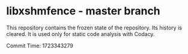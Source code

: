# libxshmfence - master branch

This repository contains the frozen state of the repository.
Its history is cleared. It is used only for static code
analysis with Codacy.

Commit Time: 1723343279